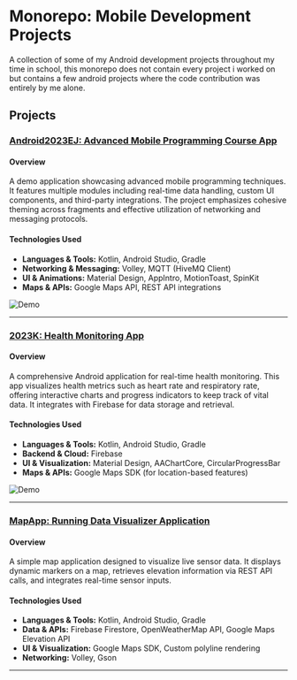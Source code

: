 # Monorepo: Mobile Development Projects

A collection of some of my Android development projects throughout my time in school, this monorepo does not contain every project i worked on but contains a few android projects where the code contribution was entirely by me alone.

## Projects

### [Android2023EJ: Advanced Mobile Programming Course App](./Android2023EJ)

#### Overview

A demo application showcasing advanced mobile programming techniques. It features multiple modules including real-time data handling, custom UI components, and third-party integrations. The project emphasizes cohesive theming across fragments and effective utilization of networking and messaging protocols.  

#### Technologies Used

- **Languages & Tools:** Kotlin, Android Studio, Gradle  
- **Networking & Messaging:** Volley, MQTT (HiveMQ Client)  
- **UI & Animations:** Material Design, AppIntro, MotionToast, SpinKit  
- **Maps & APIs:** Google Maps API, REST API integrations

![Demo](../media/demo1.gif)

---

### [2023K: Health Monitoring App](./2023K)

#### Overview

A comprehensive Android application for real-time health monitoring. This app visualizes health metrics such as heart rate and respiratory rate, offering interactive charts and progress indicators to keep track of vital data. It integrates with Firebase for data storage and retrieval.  

#### Technologies Used

- **Languages & Tools:** Kotlin, Android Studio, Gradle  
- **Backend & Cloud:** Firebase
- **UI & Visualization:** Material Design, AAChartCore, CircularProgressBar  
- **Maps & APIs:** Google Maps SDK (for location-based features)

![Demo](../media/demo2.gif)

---

### [MapApp: Running Data Visualizer Application](./MapApp)

#### Overview

A simple map application designed to visualize live sensor data. It displays dynamic markers on a map, retrieves elevation information via REST API calls, and integrates real-time sensor inputs.

#### Technologies Used

- **Languages & Tools:** Kotlin, Android Studio, Gradle  
- **Data & APIs:** Firebase Firestore, OpenWeatherMap API, Google Maps Elevation API  
- **UI & Visualization:** Google Maps SDK, Custom polyline rendering  
- **Networking:** Volley, Gson

---
